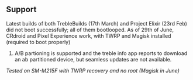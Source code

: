 ## Support
Latest builds of both TrebleBuilds (17th March) and Project Elixir (23rd Feb) did not boot successfully; all of them bootlooped. 
As of 29th of June, CRdroid and Pixel Experience work, with TWRP and Magisk installed (required to boot properly)
1. A/B partioning is supported and the treble info app reports to download an ab partitioned device, but seamless updates are not available.


<em>
Tested on SM-M215F with TWRP recovery and no root (Magisk in June)
</em>